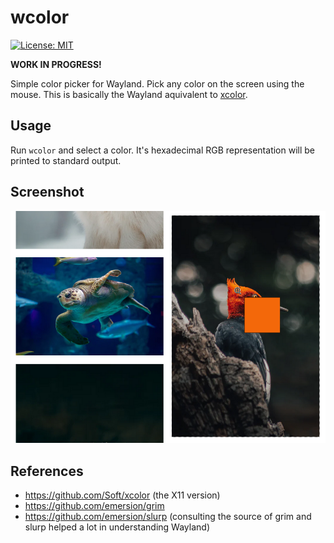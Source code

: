 # wcolor

[![License: MIT](https://img.shields.io/badge/License-MIT-yellow.svg)](https://opensource.org/licenses/MIT)

**WORK IN PROGRESS!**

Simple color picker for Wayland. Pick any color on the screen using the mouse. This is basically the Wayland aquivalent to [xcolor](https://github.com/Soft/xcolor).

## Usage

Run `wcolor` and select a color. It's hexadecimal RGB representation will be
printed to standard output.

## Screenshot

![Preview](extras/screenshot.png)

## References

* https://github.com/Soft/xcolor (the X11 version)
* https://github.com/emersion/grim
* https://github.com/emersion/slurp (consulting the source of grim and slurp helped a lot in understanding Wayland)
